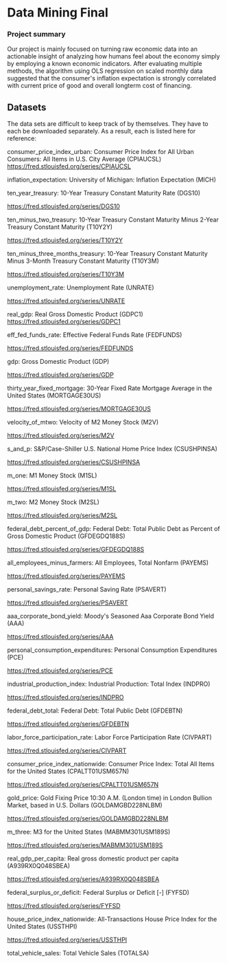 # Data Mining Final

### Project summary

Our project is mainly focused on turning raw economic data into an actionable insight of analyzing how humans feel about the economy simply by employing a known economic indicators. After evaluating multiple methods, the algorithm using OLS regression on scaled monthly data suggested that the consumer's inflation expectation is strongly correlated with current price of good and overall longterm cost of financing. 



## Datasets
The data sets are difficult to keep track of by themselves. They have to each be downloaded separately. As a result, each is listed here for reference:

consumer_price_index_urban: Consumer Price Index for All Urban Consumers: All Items in U.S. City Average (CPIAUCSL)	
https://fred.stlouisfed.org/series/CPIAUCSL


inflation_expectation: University of Michigan: Inflation Expectation (MICH)

ten_year_treasury: 10-Year Treasury Constant Maturity Rate (DGS10)	

https://fred.stlouisfed.org/series/DGS10

ten_minus_two_treasury: 10-Year Treasury Constant Maturity Minus 2-Year Treasury Constant Maturity (T10Y2Y)

https://fred.stlouisfed.org/series/T10Y2Y

ten_minus_three_months_treasury: 10-Year Treasury Constant Maturity Minus 3-Month Treasury Constant Maturity (T10Y3M)

https://fred.stlouisfed.org/series/T10Y3M

unemployment_rate: Unemployment Rate (UNRATE) 

https://fred.stlouisfed.org/series/UNRATE

real_gdp: Real Gross Domestic Product (GDPC1)	
https://fred.stlouisfed.org/series/GDPC1


eff_fed_funds_rate: Effective Federal Funds Rate (FEDFUNDS)	

https://fred.stlouisfed.org/series/FEDFUNDS

gdp: Gross Domestic Product (GDP)	

https://fred.stlouisfed.org/series/GDP

thirty_year_fixed_mortgage: 30-Year Fixed Rate Mortgage Average in the United States (MORTGAGE30US)	

https://fred.stlouisfed.org/series/MORTGAGE30US


velocity_of_mtwo: Velocity of M2 Money Stock (M2V)

https://fred.stlouisfed.org/series/M2V

s_and_p: S&P/Case-Shiller U.S. National Home Price Index (CSUSHPINSA)

https://fred.stlouisfed.org/series/CSUSHPINSA

m_one: M1 Money Stock (M1SL)

https://fred.stlouisfed.org/series/M1SL

m_two: M2 Money Stock (M2SL)

https://fred.stlouisfed.org/series/M2SL

federal_debt_percent_of_gdp: Federal Debt: Total Public Debt as Percent of Gross Domestic Product (GFDEGDQ188S)

https://fred.stlouisfed.org/series/GFDEGDQ188S

all_employees_minus_farmers: All Employees, Total Nonfarm (PAYEMS)

https://fred.stlouisfed.org/series/PAYEMS

personal_savings_rate:  Personal Saving Rate (PSAVERT)

https://fred.stlouisfed.org/series/PSAVERT

aaa_corporate_bond_yield: Moody's Seasoned Aaa Corporate Bond Yield (AAA)

https://fred.stlouisfed.org/series/AAA

personal_consumption_expenditures: Personal Consumption Expenditures (PCE)

https://fred.stlouisfed.org/series/PCE

industrial_production_index: Industrial Production: Total Index (INDPRO)	

https://fred.stlouisfed.org/series/INDPRO

federal_debt_total: Federal Debt: Total Public Debt (GFDEBTN)

https://fred.stlouisfed.org/series/GFDEBTN

labor_force_participation_rate: Labor Force Participation Rate (CIVPART)

https://fred.stlouisfed.org/series/CIVPART

consumer_price_index_nationwide: Consumer Price Index: Total All Items for the United States (CPALTT01USM657N)

https://fred.stlouisfed.org/series/CPALTT01USM657N

gold_price: Gold Fixing Price 10:30 A.M. (London time) in London Bullion Market, based in U.S. Dollars (GOLDAMGBD228NLBM)

https://fred.stlouisfed.org/series/GOLDAMGBD228NLBM

m_three: M3 for the United States (MABMM301USM189S)	

https://fred.stlouisfed.org/series/MABMM301USM189S

real_gdp_per_capita: Real gross domestic product per capita (A939RX0Q048SBEA)	

https://fred.stlouisfed.org/series/A939RX0Q048SBEA

federal_surplus_or_deficit: Federal Surplus or Deficit [-] (FYFSD)

https://fred.stlouisfed.org/series/FYFSD

house_price_index_nationwide:  All-Transactions House Price Index for the United States (USSTHPI)	

https://fred.stlouisfed.org/series/USSTHPI

total_vehicle_sales: Total Vehicle Sales (TOTALSA)
